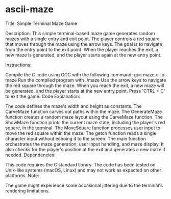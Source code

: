 # ascii-maze

Title: Simple Terminal Maze Game

Description:
This simple terminal-based maze game generates random mazes with a single entry and exit point. The player controls a red square that moves through the maze using the arrow keys. The goal is to navigate from the entry point to the exit point. When the player reaches the exit, a new maze is generated, and the player starts again at the new entry point.

Instructions:

Compile the C code using GCC with the following command: gcc maze.c -o maze
Run the compiled program with ./maze
Use the arrow keys to navigate the red square through the maze.
When you reach the exit, a new maze will be generated, and the player starts at the new entry point.
Press 'CTRL + C' to exit the game.
Code Explanation:

The code defines the maze's width and height as constants.
The CarveMaze function carves out paths within the maze.
The GenerateMaze function creates a random maze layout using the CarveMaze function.
The ShowMaze function prints the current maze state, including the player's red square, in the terminal.
The MoveSquare function processes user input to move the red square within the maze.
The getch function reads a single character input without echoing it to the screen.
The main function orchestrates the maze generation, user input handling, and maze display. It also checks for the player's position at the exit and generates a new maze if needed.
Dependencies:

This code requires the C standard library.
The code has been tested on Unix-like systems (macOS, Linux) and may not work as expected on other platforms.
Note:

The game might experience some occasional jittering due to the terminal's rendering limitations.
